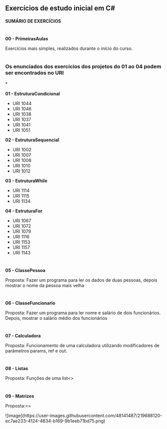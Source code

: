 ## Exercícios de estudo inicial em C#

#### **SUMÁRIO DE EXERCÍCIOS**

#

**00 - PrimeirasAulas**
<p>Exercícios mais simples, realizados durante o início do curso.</p>

#

### Os enunciados dos exercícios dos projetos do 01 ao 04 podem ser encontrados no URI
<p>*</p>

**01 - EstruturaCondicional**
- URI 1044
- URI 1046
- URI 1038
- URI 1037
- URI 1041
- URI 1051
  
**02 - EstruturaSequencial**
- URI 1002
- URI 1007
- URI 1008
- URI 1010
- URI 1012

**03 - EstruturaWhile**
- URI 1114
- URI 1115
- URI 1134

**04 - EstruturaFor**
- URI 1067
- URI 1072
- URI 1079
- URI 1116
- URI 1153
- URI 1157
- URI 1143

#

**05 - ClassePessoa**
<p>Proposta: Fazer um programa para ler os dados de duas pessoas, depois mostrar o nome da pessoa mais velha</p>

#

**06 - ClasseFuncionario**
<p>Proposta: Fazer um programa para ler nome e salário de dois funcionários. Depois, mostrar o salário médio dos funcionários</p>

#

**07 - Calculadora**
<p>Proposta: Funcionamento de uma calculadora utilizando modificadores de parâmetros params, ref e out.</p>

#

**08 - Listas**
<p>Proposta: Funções de uma list<></p>

#

**09 - Matrizes**
<p>Proposta:<></p>
![image](https://user-images.githubusercontent.com/48141487/219688120-ec7ae233-4124-4834-b169-9b1eeb71bd75.png)
